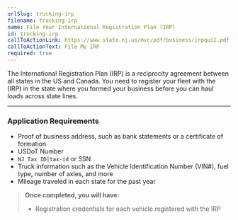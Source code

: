 ```yaml
---
urlSlug: trucking-irp
filename: trucking-irp
name: File Your International Registration Plan (IRP)
id: trucking-irp
callToActionLink: https://www.state.nj.us/mvc/pdf/business/irpqui1.pdf
callToActionText: File My IRP
required: true
---
```


The International Registration Plan (IRP) is a reciprocity agreement between all states in the US and Canada. You need to register your fleet with the (IRP) in the state where you formed your business before you can haul loads across state lines.

---

### Application Requirements

- Proof of business address, such as bank statements or a certificate of formation
- USDoT Number
- `NJ Tax ID|tax-id` or SSN
- Truck information such as the Vehicle Identification Number (VIN#), fuel type, number of axles, and more
- Mileage traveled in each state for the past year

> **Once completed, you will have:**
>
> - Registration credentials for each vehicle registered with the IRP
